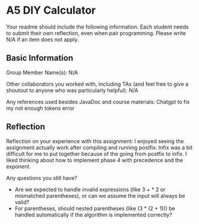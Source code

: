 # A5 DIY Calculator

Your readme should include the following information. Each student needs to submit their own reflection, even when pair programming.  Please write N/A if an item does not apply.

## Basic Information

Group Member Name(s): N/A

Other collaborators you worked with, including TAs (and feel free to give a shoutout to anyone who was particularly helpful): N/A

Any references used besides JavaDoc and course materials: Chatgpt to fix my not enough tokens error

## Reflection

Reflection on your experience with this assignment: I enjoyed seeing the assignment actually work after compiling and running postfix. Infix was a bit difficult for me to put together because of the going from postfix to infix. I liked thinking about how to implement phase 4 with precedence and the exponent. 

Any questions you still have?

- Are we expected to handle invalid expressions (like 3 + * 2 or mismatched parentheses), or can we assume the input will always be valid?
- For parentheses, should nested parentheses (like (3 * (2 + 1))) be handled automatically if the algorithm is implemented correctly?